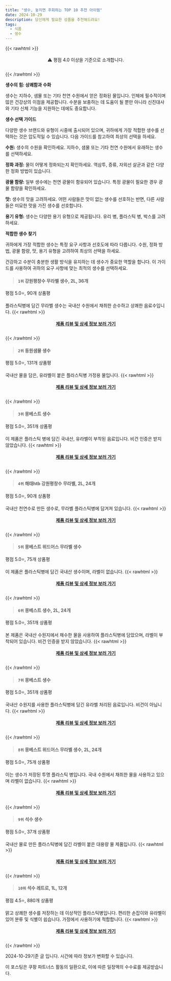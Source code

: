 ```yaml
---
title: "생수, 놓치면 후회하는 TOP 10 추천 아이템"
date: 2024-10-29
description: 당신에게 필요한 상품을 추천해드려요!
tags:
  - 식품
  - 생수
---
```

{{< rawhtml >}}<div class="toc" style="text-align: center; height: 50px; line-height: 2;">  <p>⚠️ 평점 4.0 이상을 기준으로 소개합니다.<br></p></div> {{< /rawhtml >}}

**생수의 힘: 상쾌함과 수화**

생수는 지하수, 샘물 또는 기타 천연 수원에서 얻은 정화된 물입니다. 인체에 필수적이며 많은 건강상의 이점을 제공합니다. 수분을 보충하는 데 도움이 될 뿐만 아니라 신진대사와 기타 신체 기능을 지원하는 데에도 중요합니다.

**생수 선택 가이드**

다양한 생수 브랜드와 유형이 시중에 출시되어 있으며, 귀하에게 가장 적합한 생수를 선택하는 것은 압도적일 수 있습니다. 다음 가이드를 참고하여 최상의 선택을 하세요.

**수원:** 생수의 수원을 확인하세요. 지하수, 샘물 또는 기타 천연 수원에서 유래하는 생수를 선택하세요.

**정화 과정:** 물이 어떻게 정화되는지 확인하세요. 역삼투, 증류, 자외선 살균과 같은 다양한 정화 방법이 있습니다.

**광물 함량:** 일부 생수에는 천연 광물이 함유되어 있습니다. 특정 광물이 필요한 경우 광물 함량을 확인하세요.

**맛:** 생수의 맛을 고려하세요. 어떤 사람들은 맛이 없는 생수를 선호하는 반면, 다른 사람들은 미묘한 맛을 가진 생수를 선호합니다.

**용기 유형:** 생수는 다양한 용기 유형으로 제공됩니다. 유리 병, 플라스틱 병, 박스를 고려하세요.

**적합한 생수 찾기**

귀하에게 가장 적합한 생수는 특정 요구 사항과 선호도에 따라 다릅니다. 수원, 정화 방법, 광물 함량, 맛, 용기 유형을 고려하여 최상의 선택을 하세요.

건강하고 수분이 충분한 생활 방식을 유지하는 데 생수가 중요한 역할을 합니다. 이 가이드를 사용하여 귀하의 요구 사항에 맞는 최적의 생수를 선택하세요.


>#### `1위` 강원평창수 무라벨 생수, 2L, 36개
평점 5.0⭐, 90개 상품평

플라스틱병에 담긴 무라벨 생수는 국내산 수원에서 채취한 순수하고 상쾌한 음료수입니다.
{{< rawhtml >}}<div class="toc" style="text-align: center; height: 50px; line-height: 2;"><p><b><a href="https://link.coupang.com/re/AFFSDP?lptag=AF5033054&pageKey=8157269016&itemId=18037448980&vendorItemId=87017279547&traceid=V0-153-001a4f06029965eb&clickBeacon=bc338e10-95d6-11ef-8baf-ce3933b1b0e9%7E3&requestid=20241029181818449166234210&token=31850C%7CMIXED">제품 리뷰 및 상세 정보 보러 가기</a></b><br></p> </div>{{< /rawhtml >}}

>#### `2위` 동원샘물 생수
평점 5.0⭐, 131개 상품평

국내산 물을 담은, 유라벨이 붙은 플라스틱병 가정용 물입니다.
{{< rawhtml >}}<div class="toc" style="text-align: center; height: 50px; line-height: 2;"><p><b><a href="https://link.coupang.com/re/AFFSDP?lptag=AF5033054&pageKey=6485147801&itemId=21427650049&vendorItemId=86493934909&traceid=V0-153-6194c623de74865e&requestid=20241029181818449166234210&token=31850C%7CMIXED">제품 리뷰 및 상세 정보 보러 가기</a></b><br></p> </div>{{< /rawhtml >}}

>#### `3위` 몽베스트 생수
평점 5.0⭐, 351개 상품평

이 제품은 플라스틱 병에 담긴 국내산, 유라벨이 부착된 음료입니다. 비건 인증은 받지 않았습니다.
{{< rawhtml >}}<div class="toc" style="text-align: center; height: 50px; line-height: 2;"><p><b><a href="https://link.coupang.com/re/AFFSDP?lptag=AF5033054&pageKey=4683535861&itemId=9523524909&vendorItemId=84639393693&traceid=V0-153-50ccda1736b1e161&requestid=20241029181818449166234210&token=31850C%7CMIXED">제품 리뷰 및 상세 정보 보러 가기</a></b><br></p> </div>{{< /rawhtml >}}

>#### `4위` 해태htb 강원평창수 무라벨, 2L, 24개
평점 5.0⭐, 90개 상품평

국내산 천연수로 만든 생수로, 무라벨 플라스틱병에 담겨져 있습니다.
{{< rawhtml >}}<div class="toc" style="text-align: center; height: 50px; line-height: 2;"><p><b><a href="https://link.coupang.com/re/AFFSDP?lptag=AF5033054&pageKey=8157269016&itemId=7505540773&vendorItemId=86495568265&traceid=V0-153-001a4f06029965eb&clickBeacon=bc338e10-95d6-11ef-bf76-bc2aa61d5ade%7E3&requestid=20241029181818449166234210&token=31850C%7CMIXED">제품 리뷰 및 상세 정보 보러 가기</a></b><br></p> </div>{{< /rawhtml >}}

>#### `5위` 몽베스트 위드어스 무라벨 생수
평점 5.0⭐, 75개 상품평

이 제품은 플라스틱병에 담긴 국내산 생수이며, 라벨이 없습니다.
{{< rawhtml >}}<div class="toc" style="text-align: center; height: 50px; line-height: 2;"><p><b><a href="https://link.coupang.com/re/AFFSDP?lptag=AF5033054&pageKey=6212866716&itemId=14272445695&vendorItemId=86469897458&traceid=V0-153-4f54b9ab61f31132&requestid=20241029181818449166234210&token=31850C%7CMIXED">제품 리뷰 및 상세 정보 보러 가기</a></b><br></p> </div>{{< /rawhtml >}}

>#### `6위` 몽베스트 생수, 2L, 24개
평점 5.0⭐, 351개 상품평

본 제품은 국내산 수원지에서 채수한 물을 사용하여 플라스틱병에 담았으며, 라벨이 부착되어 있습니다. 비건 인증을 받지 않았습니다.
{{< rawhtml >}}<div class="toc" style="text-align: center; height: 50px; line-height: 2;"><p><b><a href="https://link.coupang.com/re/AFFSDP?lptag=AF5033054&pageKey=4683535861&itemId=5622377053&vendorItemId=84994380436&traceid=V0-153-50ccda1736b1e161&clickBeacon=bc338e10-95d6-11ef-887c-809678c58c80%7E3&requestid=20241029181818449166234210&token=31850C%7CMIXED">제품 리뷰 및 상세 정보 보러 가기</a></b><br></p> </div>{{< /rawhtml >}}

>#### `7위` 몽베스트 생수
평점 5.0⭐, 351개 상품평

국내산 수원지를 사용한 플라스틱병에 담긴 유라벨 처리된 음료입니다. 비건이 아닙니다.
{{< rawhtml >}}<div class="toc" style="text-align: center; height: 50px; line-height: 2;"><p><b><a href="https://link.coupang.com/re/AFFSDP?lptag=AF5033054&pageKey=4683535861&itemId=3655185802&vendorItemId=84994379584&traceid=V0-153-50ccda1736b1e161&requestid=20241029181818449166234210&token=31850C%7CMIXED">제품 리뷰 및 상세 정보 보러 가기</a></b><br></p> </div>{{< /rawhtml >}}

>#### `8위` 몽베스트 위드어스 무라벨 생수, 2L, 24개
평점 5.0⭐, 75개 상품평

이는 생수가 저장된 투명 플라스틱 병입니다. 국내 수원에서 채취한 물을 사용하고 있으며 라벨이 없습니다.
{{< rawhtml >}}<div class="toc" style="text-align: center; height: 50px; line-height: 2;"><p><b><a href="https://link.coupang.com/re/AFFSDP?lptag=AF5033054&pageKey=6212866716&itemId=18172930009&vendorItemId=86467814390&traceid=V0-153-4f54b9ab61f31132&clickBeacon=bc338e10-95d6-11ef-9700-edb3fb3386c2%7E3&requestid=20241029181818449166234210&token=31850C%7CMIXED">제품 리뷰 및 상세 정보 보러 가기</a></b><br></p> </div>{{< /rawhtml >}}

>#### `9위` 석수 생수
평점 5.0⭐, 37개 상품평

국내산 물로 만든 플라스틱병에 담긴 라벨이 붙은 대용량 물 제품입니다.
{{< rawhtml >}}<div class="toc" style="text-align: center; height: 50px; line-height: 2;"><p><b><a href="https://link.coupang.com/re/AFFSDP?lptag=AF5033054&pageKey=8157270073&itemId=12078869558&vendorItemId=85072692997&traceid=V0-153-4ed936d625450634&requestid=20241029181818449166234210&token=31850C%7CMIXED">제품 리뷰 및 상세 정보 보러 가기</a></b><br></p> </div>{{< /rawhtml >}}

>#### `10위` 석수 레트로, 1L, 12개
평점 4.5⭐, 880개 상품평

맑고 상쾌한 생수를 저장하는 데 이상적인 플라스틱병입니다. 편리한 손잡이와 유라벨이 있어 분류 및 식별이 쉽습니다. 가정에서 사용하기에 적합합니다.
{{< rawhtml >}}<div class="toc" style="text-align: center; height: 50px; line-height: 2;"><p><b><a href="https://link.coupang.com/re/AFFSDP?lptag=AF5033054&pageKey=8049383415&itemId=22568917316&vendorItemId=89610778037&traceid=V0-153-c4857926569587fa&clickBeacon=bc338e10-95d6-11ef-a4b5-7a6c4a82bd0c%7E3&requestid=20241029181818449166234210&token=31850C%7CMIXED">제품 리뷰 및 상세 정보 보러 가기</a></b><br></p> </div>{{< /rawhtml >}}


2024-10-29기준 글 입니다.
시간에 따라 정보가 변화할 수 있습니다.

이 포스팅은 쿠팡 파트너스 활동의 일환으로, 이에 따른 일정액의 수수료를 제공받습니다.